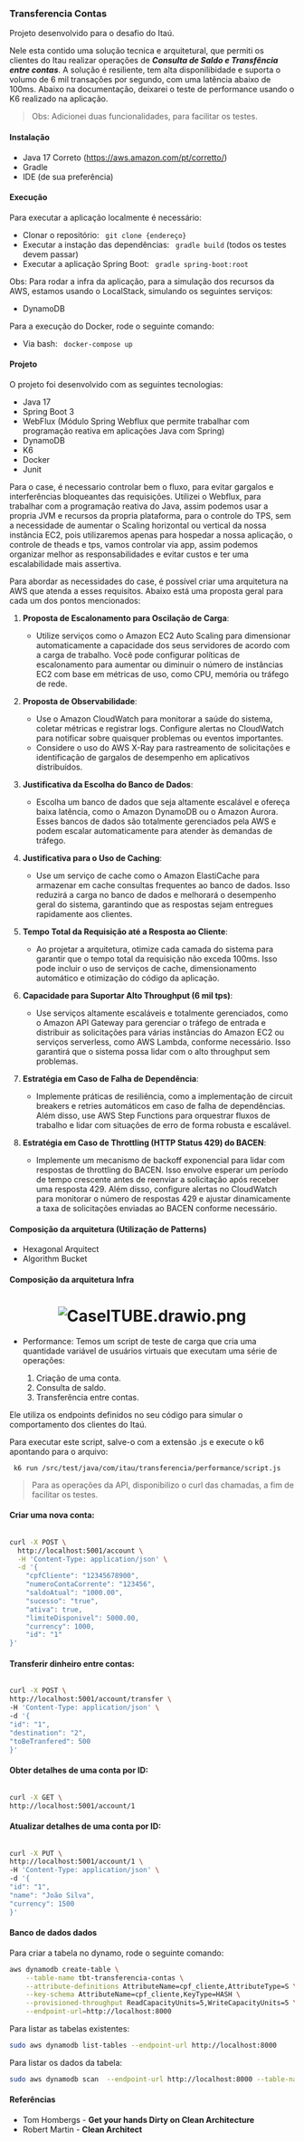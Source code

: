### Transferencia Contas

Projeto desenvolvido para o desafio do Itaú.

Nele esta contido uma solução tecnica e arquitetural, que permiti os clientes do Itau realizar operações de ***Consulta de Saldo e Transfência entre contas***. A solução é resiliente, tem alta disponilibidade e suporta o volumo de 6 mil transações por segundo, com uma latência abaixo de 100ms. Abaixo na documentação, deixarei o teste de performance usando o K6 realizado na aplicação.
>Obs: Adicionei duas funcionalidades, para facilitar os testes.

#### Instalação
- Java 17 Correto (https://aws.amazon.com/pt/corretto/)
- Gradle
- IDE (de sua preferência)

#### Execução
Para executar a aplicação localmente é necessário:
- Clonar o repositório: ``` git clone {endereço}```
- Executar a instação das dependências: ``` gradle build``` (todos os testes devem passar)
- Executar a aplicação Spring Boot: ``` gradle spring-boot:root```

Obs: Para rodar a infra da aplicação, para a simulação dos recursos da AWS, estamos usando o LocalStack, simulando os seguintes serviços:

- DynamoDB

Para a execução do Docker, rode o seguinte comando:
- Via bash: ``` docker-compose up```

#### Projeto
O projeto foi desenvolvido com as seguintes tecnologias:

- Java 17
- Spring Boot 3
- WebFlux (Módulo Spring Webflux que permite trabalhar com programação reativa em aplicações Java com Spring)
- DynamoDB
- K6
- Docker
- Junit

Para o case, é necessario controlar bem o fluxo, para evitar gargalos e interferências bloqueantes das requisições. Utilizei o Webflux, para trabalhar com a programação reativa do Java, assim podemos usar a propria JVM e recursos da propria plataforma, para o controle do TPS, sem a necessidade de aumentar o Scaling horizontal ou vertical da nossa instância EC2, pois utilizaremos apenas para hospedar a nossa aplicação, o controle de theads e tps, vamos controlar via app, assim podemos organizar melhor as responsabilidades e evitar custos e ter uma escalabilidade mais assertiva.

Para abordar as necessidades do case, é possível criar uma arquitetura na AWS que atenda a esses requisitos. Abaixo está uma proposta geral para cada um dos pontos mencionados:

1. **Proposta de Escalonamento para Oscilação de Carga**:
   - Utilize serviços como o Amazon EC2 Auto Scaling para dimensionar automaticamente a capacidade dos seus servidores de acordo com a carga de trabalho. Você pode configurar políticas de escalonamento para aumentar ou diminuir o número de instâncias EC2 com base em métricas de uso, como CPU, memória ou tráfego de rede.

2. **Proposta de Observabilidade**:
   - Use o Amazon CloudWatch para monitorar a saúde do sistema, coletar métricas e registrar logs. Configure alertas no CloudWatch para notificar sobre quaisquer problemas ou eventos importantes.
   - Considere o uso do AWS X-Ray para rastreamento de solicitações e identificação de gargalos de desempenho em aplicativos distribuídos.

3. **Justificativa da Escolha do Banco de Dados**:
   - Escolha um banco de dados que seja altamente escalável e ofereça baixa latência, como o Amazon DynamoDB ou o Amazon Aurora. Esses bancos de dados são totalmente gerenciados pela AWS e podem escalar automaticamente para atender às demandas de tráfego.

4. **Justificativa para o Uso de Caching**:
   - Use um serviço de cache como o Amazon ElastiCache para armazenar em cache consultas frequentes ao banco de dados. Isso reduzirá a carga no banco de dados e melhorará o desempenho geral do sistema, garantindo que as respostas sejam entregues rapidamente aos clientes.

5. **Tempo Total da Requisição até a Resposta ao Cliente**:
   - Ao projetar a arquitetura, otimize cada camada do sistema para garantir que o tempo total da requisição não exceda 100ms. Isso pode incluir o uso de serviços de cache, dimensionamento automático e otimização do código da aplicação.

6. **Capacidade para Suportar Alto Throughput (6 mil tps)**:
   - Use serviços altamente escaláveis e totalmente gerenciados, como o Amazon API Gateway para gerenciar o tráfego de entrada e distribuir as solicitações para várias instâncias do Amazon EC2 ou serviços serverless, como AWS Lambda, conforme necessário. Isso garantirá que o sistema possa lidar com o alto throughput sem problemas.

7. **Estratégia em Caso de Falha de Dependência**:
   - Implemente práticas de resiliência, como a implementação de circuit breakers e retries automáticos em caso de falha de dependências. Além disso, use AWS Step Functions para orquestrar fluxos de trabalho e lidar com situações de erro de forma robusta e escalável.

8. **Estratégia em Caso de Throttling (HTTP Status 429) do BACEN**:
   - Implemente um mecanismo de backoff exponencial para lidar com respostas de throttling do BACEN. Isso envolve esperar um período de tempo crescente antes de reenviar a solicitação após receber uma resposta 429. Além disso, configure alertas no CloudWatch para monitorar o número de respostas 429 e ajustar dinamicamente a taxa de solicitações enviadas ao BACEN conforme necessário.

#### Composição da arquitetura (Utilização de Patterns)

- Hexagonal Arquitect
- Algorithm Bucket

#### Composição da arquitetura Infra
<h1 align="center">
  <img src="https://github.com/MateusMaceedo/Desafio-Transferencia-Contas/blob/develop/docs/Diagrama%20sem%20nome.drawio.png?raw=true" alt="CaseITUBE.drawio.png">
</h1>

- Performance:
Temos um script de teste de carga que cria uma quantidade variável de usuários virtuais que executam uma série de operações:

   1. Criação de uma conta.
   2. Consulta de saldo.
   3. Transferência entre contas.

Ele utiliza os endpoints definidos no seu código para simular o comportamento dos clientes do Itaú.

Para executar este script, salve-o com a extensão .js e execute o k6 apontando para o arquivo:

``` k6 run /src/test/java/com/itau/transferencia/performance/script.js```

>Para as operações da API, disponibilizo o curl das chamadas, a fim de facilitar os testes.

#### Criar uma nova conta:
``` bash

curl -X POST \
  http://localhost:5001/account \
  -H 'Content-Type: application/json' \
  -d '{
    "cpfCliente": "12345678900",
    "numeroContaCorrente": "123456",
    "saldoAtual": "1000.00",
    "sucesso": "true",
    "ativa": true,
    "limiteDisponivel": 5000.00,
    "currency": 1000,
    "id": "1"
}'

```

#### Transferir dinheiro entre contas:
``` bash

curl -X POST \
http://localhost:5001/account/transfer \
-H 'Content-Type: application/json' \
-d '{
"id": "1",
"destination": "2",
"toBeTranfered": 500
}'
```

#### Obter detalhes de uma conta por ID:
``` bash

curl -X GET \
http://localhost:5001/account/1
```

#### Atualizar detalhes de uma conta por ID:

``` bash

curl -X PUT \
http://localhost:5001/account/1 \
-H 'Content-Type: application/json' \
-d '{
"id": "1",
"name": "João Silva",
"currency": 1500
}'
```

#### Banco de dados dados

Para criar a tabela no dynamo, rode o seguinte comando:

``` bash
aws dynamodb create-table \
    --table-name tbt-transferencia-contas \
    --attribute-definitions AttributeName=cpf_cliente,AttributeType=S \
    --key-schema AttributeName=cpf_cliente,KeyType=HASH \
    --provisioned-throughput ReadCapacityUnits=5,WriteCapacityUnits=5 \
    --endpoint-url=http://localhost:8000
```

Para listar as tabelas existentes:
``` bash
sudo aws dynamodb list-tables --endpoint-url http://localhost:8000
```

Para listar os dados da tabela:
``` bash
sudo aws dynamodb scan  --endpoint-url http://localhost:8000 --table-name tbt-transferencia-contas

```
#### Referências
- Tom Hombergs - <b>Get your hands Dirty on Clean Architecture </b>
- Robert Martin - <b> Clean Architect </b>
